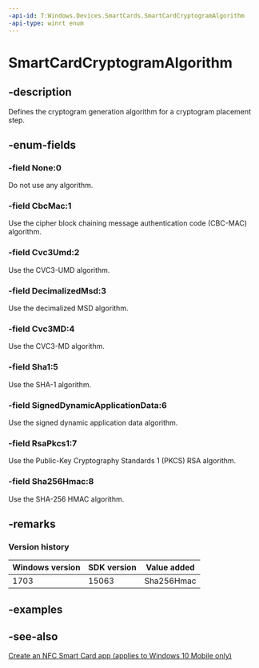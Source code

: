 ```yaml
---
-api-id: T:Windows.Devices.SmartCards.SmartCardCryptogramAlgorithm
-api-type: winrt enum
---
```


<!-- Enumeration syntax
public enum Windows.Devices.SmartCards.SmartCardCryptogramAlgorithm : int
-->

# SmartCardCryptogramAlgorithm

## -description
Defines the cryptogram generation algorithm for a cryptogram placement step.

## -enum-fields
### -field None:0
Do not use any algorithm.

### -field CbcMac:1
Use the cipher block chaining message authentication code (CBC-MAC) algorithm.

### -field Cvc3Umd:2
Use the CVC3-UMD algorithm.

### -field DecimalizedMsd:3
Use the decimalized MSD algorithm.

### -field Cvc3MD:4
Use the CVC3-MD algorithm.

### -field Sha1:5
Use the SHA-1 algorithm.

### -field SignedDynamicApplicationData:6
Use the signed dynamic application data algorithm.

### -field RsaPkcs1:7
Use the Public-Key Cryptography Standards 1 (PKCS) RSA algorithm.

### -field Sha256Hmac:8
Use the SHA-256 HMAC algorithm.

## -remarks

### Version history

| Windows version | SDK version | Value added |
| -- | -- | -- |
| 1703 | 15063 | Sha256Hmac |

## -examples

## -see-also
[Create an NFC Smart Card app (applies to Windows 10 Mobile only)](/windows/uwp/devices-sensors/host-card-emulation)
